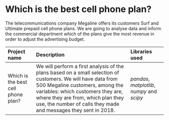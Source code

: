 # Which is the best cell phone plan?

The telecommunications company Megaline offers its customers Surf and Ultimate prepaid cell phone plans.  We are going to analyse data and inform the commercial department which of the plans give the most revenue in order to adjust the advertising budget.


| Project name | Description | Libraries used | 
| :---------------------- | :---------------------- | :---------------------- |
| Which is the best cell phone plan? | We will perform a first analysis of the plans based on a small selection of customers. We will have data from 500 Megaline customers, among the variables: which customers they are, where they are from, which plan they use, the number of calls they made and messages they sent in 2018. | *pandas*, *matplotlib*, *numpy* and *scipy* |

